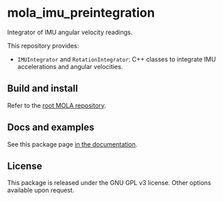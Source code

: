 # mola_imu_preintegration
Integrator of IMU angular velocity readings.

This repository provides:
* `IMUIntegrator` and `RotationIntegrator`: C++ classes to integrate IMU accelerations and angular velocities.

## Build and install
Refer to the [root MOLA repository](https://github.com/MOLAorg/mola).

## Docs and examples
See this package page [in the documentation](https://docs.mola-slam.org/latest/modules.html).

## License
This package is released under the GNU GPL v3 license. Other options available upon request.

